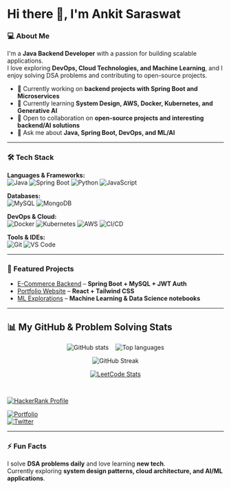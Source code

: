 
# Hi there 👋, I'm Ankit Saraswat

### 💻 About  Me
I'm a **Java Backend Developer** with a passion for building scalable applications.  
I love exploring **DevOps, Cloud Technologies, and Machine Learning**, and I enjoy solving DSA problems and contributing to open-source projects.  

- 🔭 Currently working on **backend projects with Spring Boot and Microservices**  
- 🌱 Currently learning **System Design, AWS, Docker, Kubernetes, and Generative AI**  
- 👯 Open to collaboration on **open-source projects and interesting backend/AI solutions**  
- 💬 Ask me about **Java, Spring Boot, DevOps, and ML/AI**  

---

### 🛠️ Tech Stack
**Languages & Frameworks:**  
![Java](https://img.shields.io/badge/Java-ED8B00?logo=openjdk&logoColor=white) 
![Spring Boot](https://img.shields.io/badge/SpringBoot-6DB33F?logo=springboot&logoColor=white) 
![Python](https://img.shields.io/badge/Python-3776AB?logo=python&logoColor=white) 
![JavaScript](https://img.shields.io/badge/JavaScript-F7DF1E?logo=javascript&logoColor=black)  

**Databases:**  
![MySQL](https://img.shields.io/badge/MySQL-4479A1?logo=mysql&logoColor=white) 
![MongoDB](https://img.shields.io/badge/MongoDB-47A248?logo=mongodb&logoColor=white)  

**DevOps & Cloud:**  
![Docker](https://img.shields.io/badge/Docker-2496ED?logo=docker&logoColor=white) 
![Kubernetes](https://img.shields.io/badge/Kubernetes-326CE5?logo=kubernetes&logoColor=white) 
![AWS](https://img.shields.io/badge/AWS-232F3E?logo=amazon-aws&logoColor=white) 
![CI/CD](https://img.shields.io/badge/GitHub_Actions-2088FF?logo=github-actions&logoColor=white)  

**Tools & IDEs:**  
![Git](https://img.shields.io/badge/Git-F05032?logo=git&logoColor=white) 
![VS Code](https://img.shields.io/badge/VSCode-007ACC?logo=visual-studio-code&logoColor=white)  

---

### 🚀 Featured Projects
- [E-Commerce Backend](https://github.com/yourusername/ecommerce-backend) – **Spring Boot + MySQL + JWT Auth**  
- [Portfolio Website](https://github.com/yourusername/portfolio) – **React + Tailwind CSS**  
- [ML Explorations](https://github.com/yourusername/ml-notebooks) – **Machine Learning & Data Science notebooks**  

---
## 📊 My GitHub & Problem Solving  Stats

<p align="center">
  <!-- GitHub stats -->
  <img src="https://github-readme-stats.vercel.app/api?username=ankitsaraswat&show_icons=true&theme=tokyonight" alt="GitHub stats" />
  &nbsp;&nbsp;
  <!-- Top languages: hide C so Java appears as top language -->
  <img src="https://github-readme-stats.vercel.app/api/top-langs/?username=ankitsaraswat&layout=compact&theme=tokyonight&langs_count=6&hide=c" alt="Top languages" />
</p>

<p align="center">
  <!-- GitHub Streak -->
  <img src="https://streak-stats.demolab.com/?user=ankitsaraswat&theme=tokyonight" alt="GitHub Streak" />
</p>

<p align="center">
  <!-- Dynamic LeetCode stats (third-party service) -->
  <a href="https://leetcode.com/Ankit1947Saraswat" target="_blank" rel="noopener">
    <img src="https://leetcode-badge.vercel.app/api?username=Ankit1947Saraswat" alt="LeetCode Stats" />
  </a>

  &nbsp;&nbsp;

  <!-- HackerRank profile badge (links to your HackerRank profile) -->
  <a href="https://www.hackerrank.com/ankit1256sarasw1" target="_blank" rel="noopener">
    <img src="https://img.shields.io/badge/HackerRank-ankit1256sarasw1-2EC866?logo=hackerrank&logoColor=white" alt="HackerRank Profile" />
  </a>
</p>

[![Portfolio](https://img.shields.io/badge/Portfolio-000000?logo=github&logoColor=white)](https://yourwebsite.com)  
[![Twitter](https://img.shields.io/badge/Twitter-1DA1F2?logo=twitter&logoColor=white)](https://twitter.com/yourusername)  

---

### ⚡ Fun Facts
I solve **DSA problems daily** and love learning **new tech**.  
Currently exploring **system design patterns, cloud architecture, and AI/ML applications**.  


